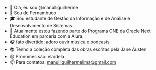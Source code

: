 - 👋 Olá, eu sou @manulliguilherme
- 🌴 Sou de Pernambuco 
- 🎓 Sou estudante de Gestão da Informação e de Análise e Desenvolvimento de Sistemas.
- 🌱 Atualmente estou fazendo parte do Programa ONE da Oracle Next Education em parceria com a Alura. 
- 🎧 fato divertido: adoro ouvir música e podcasts
- 📚 Tenho a coleção completa das obras escritas pela Jane Austen
- 😄 Pronomes são: ela/dela
- 📫 Para contatos: manulliguilhermelima@gmail.com
<!---
manulliguilherme/manulliguilherme is a ✨ special ✨ repository because its `README.md` (this file) appears on your GitHub profile.
You can click the Preview link to take a look at your changes.
--->

